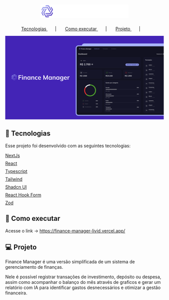 <h1 align="center">
  <img
    src="public/logo.svg"
    title="Logo Finance Manager"
    alt="Logo Finance Manager"
    width="280px"
  />
</h1>

<p align="center">
  <a href="#tecnologias"> Tecnologias </a> &nbsp; &nbsp; &nbsp; | &nbsp; &nbsp; &nbsp;
  <a href="#como-executar"> Como executar </a> &nbsp; &nbsp; &nbsp; | &nbsp; &nbsp; &nbsp;
  <a href="#projeto"> Projeto </a> &nbsp; &nbsp; &nbsp; | &nbsp; &nbsp; &nbsp;
</p>

<p>
  <img src="public/cover.png" alt="Capa do projeto" />
</p>

<div id="tecnologias">
</div>

## 🧪 Tecnologias

Esse projeto foi desenvolvido com as seguintes tecnologias:

<div style="display: flex; flex-direction: column; gap: 8px;">
  <div style="display: flex; align-items: center; gap: 8px">
    <a href='https://nextjs.org/'>NextJs</a>
  </div>

  <div style="display: flex; align-items: center; gap: 8px">
    <a href='https://reactjs.org'>React</a>
  </div>

  <div style="display: flex; align-items: center; gap: 8px">
    <a href='https://www.typescriptlang.org/'>Typescript</a>
  </div>

  <div style="display: flex; align-items: center; gap: 8px">
    <a href='https://tailwindcss.com/'>Tailwind</a>
  </div>

  <div style="display: flex; align-items: center; gap: 8px">
    <a href='https://ui.shadcn.com/'>Shadcn UI</a>
  </div>

  <div style="display: flex; align-items: center; gap: 8px">
    <a href='https://react-hook-form.com/'>React Hook Form</a>
  </div>

  <div style="display: flex; align-items: center; gap: 8px">
    <a href='https://zod.dev/'>Zod</a>
  </div>
</div>

<div id="como-executar">
</div>

## 🚀 Como executar

Acesse o link -> https://finance-manager-livid.vercel.app/

<div id="projeto">
</div>

## 💻 Projeto

Finance Manager é uma versão simplificada de um sistema de gerenciamento de finanças.

Nele é possível registrar transações de investimento, depósito ou despesa, assim como acompanhar o balanço do mês através de graficos e gerar um relatório com IA para identificar gastos desnecessários e otimizar a gestão financeira.
